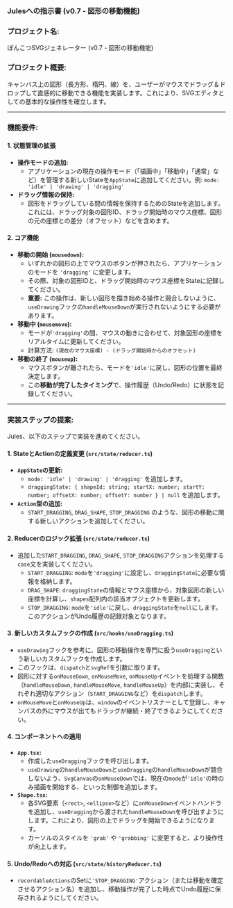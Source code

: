 ### Julesへの指示書 (v0.7 - 図形の移動機能)

### **プロジェクト名:**

ぽんこつSVGジェネレーター (v0.7 - 図形の移動機能)

### **プロジェクト概要:**

キャンバス上の図形（長方形、楕円、線）を、ユーザーがマウスでドラッグ＆ドロップして直感的に移動できる機能を実装します。これにより、SVGエディタとしての基本的な操作性を確立します。

---

### **機能要件:**

#### 1. 状態管理の拡張
* **操作モードの追加:**
    * アプリケーションの現在の操作モード（「描画中」「移動中」「通常」など）を管理する新しいStateを`AppState`に追加してください。例: `mode: 'idle' | 'drawing' | 'dragging'`
* **ドラッグ情報の保持:**
    * 図形をドラッグしている間の情報を保持するためのStateを追加します。これには、ドラッグ対象の図形ID、ドラッグ開始時のマウス座標、図形の元の座標との差分（オフセット）などを含めます。

#### 2. コア機能
* **移動の開始 (`mousedown`):**
    * いずれかの図形の上でマウスのボタンが押されたら、アプリケーションのモードを `'dragging'` に変更します。
    * その際、対象の図形IDと、ドラッグ開始時のマウス座標をStateに記録してください。
    * **重要:** この操作は、新しい図形を描き始める操作と競合しないように、`useDrawing`フックの`handleMouseDown`が実行されないようにする必要があります。
* **移動中 (`mousemove`):**
    * モードが`'dragging'`の間、マウスの動きに合わせて、対象図形の座標をリアルタイムに更新してください。
    * 計算方法: `(現在のマウス座標) - (ドラッグ開始時からのオフセット)`
* **移動の終了 (`mouseup`):**
    * マウスボタンが離されたら、モードを`'idle'`に戻し、図形の位置を最終決定します。
    * この**移動が完了したタイミング**で、操作履歴（Undo/Redo）に状態を記録してください。

---

### **実装ステップの提案:**

Jules、以下のステップで実装を進めてください。

#### 1. StateとActionの定義変更 (`src/state/reducer.ts`)

* **`AppState`の更新:**
    * `mode: 'idle' | 'drawing' | 'dragging'` を追加します。
    * `draggingState: { shapeId: string; startX: number; startY: number; offsetX: number; offsetY: number } | null` を追加します。
* **`Action`型の追加:**
    * `START_DRAGGING`, `DRAG_SHAPE`, `STOP_DRAGGING` のような、図形の移動に関する新しいアクションを追加してください。

#### 2. Reducerのロジック拡張 (`src/state/reducer.ts`)

* 追加した`START_DRAGGING`, `DRAG_SHAPE`, `STOP_DRAGGING`アクションを処理する`case`文を実装してください。
    * `START_DRAGGING`: `mode`を`'dragging'`に設定し、`draggingState`に必要な情報を格納します。
    * `DRAG_SHAPE`: `draggingState`の情報とマウス座標から、対象図形の新しい座標を計算し、`shapes`配列内の該当オブジェクトを更新します。
    * `STOP_DRAGGING`: `mode`を`'idle'`に戻し、`draggingState`を`null`にします。このアクションがUndo履歴の記録対象となります。

#### 3. 新しいカスタムフックの作成 (`src/hooks/useDragging.ts`)

* `useDrawing`フックを参考に、図形の移動操作を専門に扱う`useDragging`という新しいカスタムフックを作成します。
* このフックは、`dispatch`と`svgRef`を引数に取ります。
* 図形に対する`onMouseDown`, `onMouseMove`, `onMouseUp`イベントを処理する関数（`handleMouseDown`, `handleMouseMove`, `handleMouseUp`）を内部に実装し、それぞれ適切なアクション（`START_DRAGGING`など）を`dispatch`します。
* `onMouseMove`と`onMouseUp`は、`window`のイベントリスナーとして登録し、キャンバスの外にマウスが出てもドラッグが継続・終了できるようにしてください。

#### 4. コンポーネントへの適用

* **`App.tsx`:**
    * 作成した`useDragging`フックを呼び出します。
    * `useDrawing`の`handleMouseDown`と`useDragging`の`handleMouseDown`が競合しないよう、`SvgCanvas`の`onMouseDown`では、現在の`mode`が`'idle'`の時のみ描画を開始する、といった制御を追加します。
* **`Shape.tsx`:**
    * 各SVG要素（`<rect>`, `<ellipse>`など）に`onMouseDown`イベントハンドラを追加し、`useDragging`から渡された`handleMouseDown`を呼び出すようにします。これにより、図形の上でドラッグを開始できるようになります。
    * カーソルのスタイルを `'grab'` や `'grabbing'` に変更すると、より操作性が向上します。

#### 5. Undo/Redoへの対応 (`src/state/historyReducer.ts`)

* `recordableActions`のSetに`'STOP_DRAGGING'`アクション（または移動を確定させるアクション名）を追加し、移動操作が完了した時点でUndo履歴に保存されるようにしてください。
